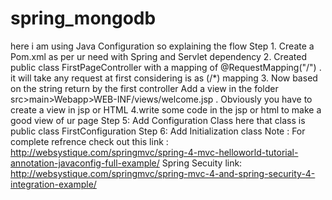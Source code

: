 # spring_mongodb
here i am using Java Configuration so explaining the flow 
Step 1. Create a Pom.xml as per ur need with Spring and Servlet dependency
2. Created public class FirstPageController with a mapping of @RequestMapping("/") . it will take any request at first considering is as (/*) mapping
3. Now based on the string return by the first controller Add a view in the folder src>main>Webapp>WEB-INF/views/welcome.jsp . Obviously you have to create a view in jsp or HTML 
4.write some code in the jsp or html to make a good view of ur page
Step 5: Add Configuration Class here that class is public class FirstConfiguration 
Step 6: Add Initialization class
Note : For complete refrence check out this link :
http://websystique.com/springmvc/spring-4-mvc-helloworld-tutorial-annotation-javaconfig-full-example/
Spring Secuity link:
http://websystique.com/springmvc/spring-mvc-4-and-spring-security-4-integration-example/

